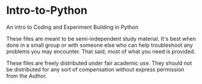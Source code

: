 # Intro-to-Python
An intro to Coding and Experiment Building in Python

These files are meant to be semi-independent study material. It's best when done in a small group or 
with someone else who can help troubleshoot any problems you may encounter. That said, most of what you need
is provided.

These files are freely distributed under fair academic use. They should not be distributed for any sort of compensation without
express permission from the Author.
